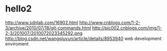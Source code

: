 # hello2
http://www.sdnlab.com/16902.html
http://www.cnblogs.com/1-2-3/archive/2010/07/18/git-commands.html
http://pic002.cnblogs.com/img/1-2-3/201007/2010072023345292.png
http://blog.csdn.net/wangqiuyun/article/details/8953940  web development enviroment
